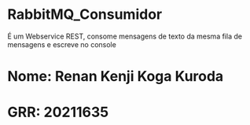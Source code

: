 # RabbitMQ_Consumidor

É um Webservice REST, consome mensagens de texto da mesma fila de mensagens e escreve no console
# Nome: Renan Kenji Koga Kuroda
# GRR: 20211635

